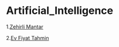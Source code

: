# Artificial_Intelligence

<p>1.<a href="https://github.com/fatihmehmetergin/Artificial_Intelligence/blob/master/Mushrooms/zehirli_mantar.ipynb">Zehirli Mantar</a></p>

<p>2.<a href="https://github.com/fatihmehmetergin/Artificial_Intelligence/blob/master/Mushrooms/Ev_Fiyat.ipynb">Ev Fiyat Tahmin</a></p>







